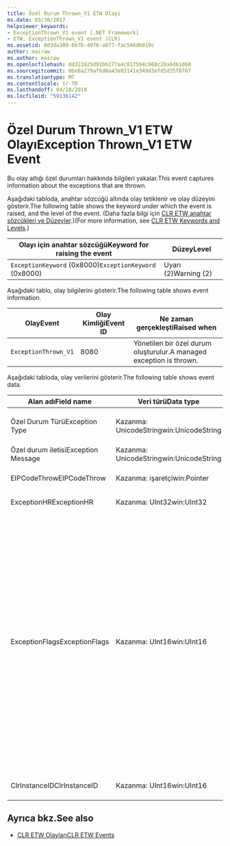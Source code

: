 ```yaml
---
title: Özel Durum Thrown_V1 ETW Olayı
ms.date: 03/30/2017
helpviewer_keywords:
- ExceptionThrown_V1 event [.NET Framework]
- ETW, ExceptionThrown_V1 event (CLR)
ms.assetid: 0d3da389-6b7b-40f6-a877-fac546d6019c
author: mairaw
ms.author: mairaw
ms.openlocfilehash: dd322d25d91bb277a4c817594c968c28a6d61d68
ms.sourcegitcommit: 0be8a279af6d8a43e03141e349d3efd5d35f8767
ms.translationtype: MT
ms.contentlocale: tr-TR
ms.lasthandoff: 04/18/2019
ms.locfileid: "59136142"
---
```

# <a name="exception-thrownv1-etw-event"></a><span data-ttu-id="32eee-102">Özel Durum Thrown_V1 ETW Olayı</span><span class="sxs-lookup"><span data-stu-id="32eee-102">Exception Thrown_V1 ETW Event</span></span>
<span data-ttu-id="32eee-103">Bu olay attığı özel durumları hakkında bilgileri yakalar.</span><span class="sxs-lookup"><span data-stu-id="32eee-103">This event captures information about the exceptions that are thrown.</span></span>  
  
 <span data-ttu-id="32eee-104">Aşağıdaki tabloda, anahtar sözcüğü altında olay tetiklenir ve olay düzeyini gösterir.</span><span class="sxs-lookup"><span data-stu-id="32eee-104">The following table shows the keyword under which the event is raised, and the level of the event.</span></span> <span data-ttu-id="32eee-105">(Daha fazla bilgi için [CLR ETW anahtar sözcükleri ve Düzeyler](../../../docs/framework/performance/clr-etw-keywords-and-levels.md).)</span><span class="sxs-lookup"><span data-stu-id="32eee-105">(For more information, see [CLR ETW Keywords and Levels](../../../docs/framework/performance/clr-etw-keywords-and-levels.md).)</span></span>  
  
|<span data-ttu-id="32eee-106">Olayı için anahtar sözcüğü</span><span class="sxs-lookup"><span data-stu-id="32eee-106">Keyword for raising the event</span></span>|<span data-ttu-id="32eee-107">Düzey</span><span class="sxs-lookup"><span data-stu-id="32eee-107">Level</span></span>|  
|-----------------------------------|-----------|  
|<span data-ttu-id="32eee-108">`ExceptionKeyword` (0x8000)</span><span class="sxs-lookup"><span data-stu-id="32eee-108">`ExceptionKeyword` (0x8000)</span></span>|<span data-ttu-id="32eee-109">Uyarı (2)</span><span class="sxs-lookup"><span data-stu-id="32eee-109">Warning (2)</span></span>|  
  
 <span data-ttu-id="32eee-110">Aşağıdaki tablo, olay bilgilerini gösterir.</span><span class="sxs-lookup"><span data-stu-id="32eee-110">The following table shows event information.</span></span>  
  
|<span data-ttu-id="32eee-111">Olay</span><span class="sxs-lookup"><span data-stu-id="32eee-111">Event</span></span>|<span data-ttu-id="32eee-112">Olay Kimliği</span><span class="sxs-lookup"><span data-stu-id="32eee-112">Event ID</span></span>|<span data-ttu-id="32eee-113">Ne zaman gerçekleşti</span><span class="sxs-lookup"><span data-stu-id="32eee-113">Raised when</span></span>|  
|-----------|--------------|-----------------|  
|`ExceptionThrown_V1`|<span data-ttu-id="32eee-114">80</span><span class="sxs-lookup"><span data-stu-id="32eee-114">80</span></span>|<span data-ttu-id="32eee-115">Yönetilen bir özel durum oluşturulur.</span><span class="sxs-lookup"><span data-stu-id="32eee-115">A managed exception is thrown.</span></span>|  
  
 <span data-ttu-id="32eee-116">Aşağıdaki tabloda, olay verilerini gösterir.</span><span class="sxs-lookup"><span data-stu-id="32eee-116">The following table shows event data.</span></span>  
  
|<span data-ttu-id="32eee-117">Alan adı</span><span class="sxs-lookup"><span data-stu-id="32eee-117">Field name</span></span>|<span data-ttu-id="32eee-118">Veri türü</span><span class="sxs-lookup"><span data-stu-id="32eee-118">Data type</span></span>|<span data-ttu-id="32eee-119">Açıklama</span><span class="sxs-lookup"><span data-stu-id="32eee-119">Description</span></span>|  
|----------------|---------------|-----------------|  
|<span data-ttu-id="32eee-120">Özel Durum Türü</span><span class="sxs-lookup"><span data-stu-id="32eee-120">Exception Type</span></span>|<span data-ttu-id="32eee-121">Kazanma: UnicodeString</span><span class="sxs-lookup"><span data-stu-id="32eee-121">win:UnicodeString</span></span>|<span data-ttu-id="32eee-122">Özel durumun türünü; Örneğin, `System.NullReferenceException`.</span><span class="sxs-lookup"><span data-stu-id="32eee-122">Type of the exception; for example, `System.NullReferenceException`.</span></span>|  
|<span data-ttu-id="32eee-123">Özel durum iletisi</span><span class="sxs-lookup"><span data-stu-id="32eee-123">Exception Message</span></span>|<span data-ttu-id="32eee-124">Kazanma: UnicodeString</span><span class="sxs-lookup"><span data-stu-id="32eee-124">win:UnicodeString</span></span>|<span data-ttu-id="32eee-125">Gerçek özel durum iletisi.</span><span class="sxs-lookup"><span data-stu-id="32eee-125">Actual exception message.</span></span>|  
|<span data-ttu-id="32eee-126">EIPCodeThrow</span><span class="sxs-lookup"><span data-stu-id="32eee-126">EIPCodeThrow</span></span>|<span data-ttu-id="32eee-127">Kazanma: işaretçi</span><span class="sxs-lookup"><span data-stu-id="32eee-127">win:Pointer</span></span>|<span data-ttu-id="32eee-128">Özel durum oluştuğu yönerge işaretçisi.</span><span class="sxs-lookup"><span data-stu-id="32eee-128">Instruction pointer where exception occurred.</span></span>|  
|<span data-ttu-id="32eee-129">ExceptionHR</span><span class="sxs-lookup"><span data-stu-id="32eee-129">ExceptionHR</span></span>|<span data-ttu-id="32eee-130">Kazanma: UInt32</span><span class="sxs-lookup"><span data-stu-id="32eee-130">win:UInt32</span></span>|<span data-ttu-id="32eee-131">Özel durum [HRESULT](https://go.microsoft.com/fwlink/?LinkId=179679).</span><span class="sxs-lookup"><span data-stu-id="32eee-131">Exception [HRESULT](https://go.microsoft.com/fwlink/?LinkId=179679).</span></span>|  
|<span data-ttu-id="32eee-132">ExceptionFlags</span><span class="sxs-lookup"><span data-stu-id="32eee-132">ExceptionFlags</span></span>|<span data-ttu-id="32eee-133">Kazanma: UInt16</span><span class="sxs-lookup"><span data-stu-id="32eee-133">win:UInt16</span></span>|<span data-ttu-id="32eee-134">0x01: HasInnerException (bkz [CLR ETW olaylarını](../../../docs/framework/performance/clr-etw-events.md) Visual Basic belgelerinde).</span><span class="sxs-lookup"><span data-stu-id="32eee-134">0x01: HasInnerException (see [CLR ETW Events](../../../docs/framework/performance/clr-etw-events.md) in the Visual Basic documentation).</span></span><br /><br /> <span data-ttu-id="32eee-135">0x02: IsNestedException.</span><span class="sxs-lookup"><span data-stu-id="32eee-135">0x02: IsNestedException.</span></span><br /><br /> <span data-ttu-id="32eee-136">0x04: IsRethrownException.</span><span class="sxs-lookup"><span data-stu-id="32eee-136">0x04: IsRethrownException.</span></span><br /><br /> <span data-ttu-id="32eee-137">0x08: IsCorruptedStateException (işlem durumu bozuk olduğunu belirtir; bkz [işleme bozuk durum özel durumları](https://go.microsoft.com/fwlink/?LinkId=179681) MSDN'de).</span><span class="sxs-lookup"><span data-stu-id="32eee-137">0x08: IsCorruptedStateException (indicates that the process state is corrupt; see [Handling Corrupted State Exceptions](https://go.microsoft.com/fwlink/?LinkId=179681) on MSDN).</span></span><br /><br /> <span data-ttu-id="32eee-138">0x10: IsCLSCompliant (türeyen bir özel durum <xref:System.Exception> CLS uyumlu; Aksi takdirde, CLS uyumlu değil).</span><span class="sxs-lookup"><span data-stu-id="32eee-138">0x10: IsCLSCompliant (an exception that derives from <xref:System.Exception> is CLS-compliant; otherwise, it is not CLS-compliant).</span></span>|  
|<span data-ttu-id="32eee-139">ClrInstanceID</span><span class="sxs-lookup"><span data-stu-id="32eee-139">ClrInstanceID</span></span>|<span data-ttu-id="32eee-140">Kazanma: UInt16</span><span class="sxs-lookup"><span data-stu-id="32eee-140">win:UInt16</span></span>|<span data-ttu-id="32eee-141">CLR veya CoreCLR örneği için benzersiz kimlik.</span><span class="sxs-lookup"><span data-stu-id="32eee-141">Unique ID for the instance of CLR or CoreCLR.</span></span>|  
  
## <a name="see-also"></a><span data-ttu-id="32eee-142">Ayrıca bkz.</span><span class="sxs-lookup"><span data-stu-id="32eee-142">See also</span></span>

- [<span data-ttu-id="32eee-143">CLR ETW Olayları</span><span class="sxs-lookup"><span data-stu-id="32eee-143">CLR ETW Events</span></span>](../../../docs/framework/performance/clr-etw-events.md)
